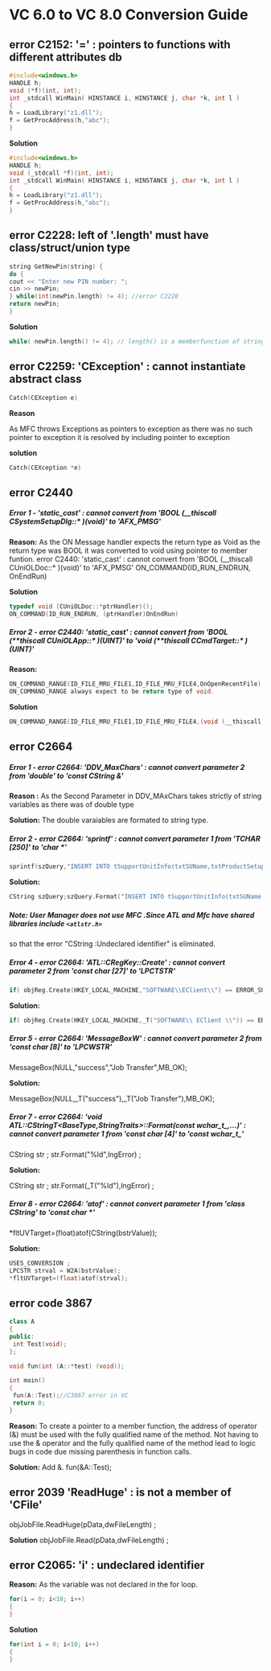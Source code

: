 # VC 6.0 to VC 8.0 Conversion Guide
<!--markdownlint-disable MD013 MD029 MD036 MD024 MD033 MD040 MD042 MD001 MD051 MD025-->
## error C2152: '=' : pointers to functions with different attributes db

```cpp
#include<windows.h>
HANDLE h;
void (*f)(int, int);
int _stdcall WinMain( HINSTANCE i, HINSTANCE j, char *k, int l )
{
h = LoadLibrary("z1.dll");
f = GetProcAddress(h,"abc");
}
```

**Solution**

```cpp
#include<windows.h>
HANDLE h;
void (_stdcall *f)(int, int);
int _stdcall WinMain( HINSTANCE i, HINSTANCE j, char *k, int l )
{
h = LoadLibrary("z1.dll");
f = GetProcAddress(h,"abc");
}
```

## error C2228: left of '.length' must have class/struct/union type

```cpp
string GetNewPin(string) {
do {
cout << "Enter new PIN number: ";
cin >> newPin;
} while(int(newPin.length) != 4); //error C2228
return newPin;
}
```

**Solution**

```cpp
while( newPin.length() != 4); // length() is a memberfunction of string
```

## error C2259: 'CException' : cannot instantiate abstract class

```cpp
Catch(CEXception e)
```

**Reason**

As MFC throws Exceptions as pointers to exception as there was no such pointer to exception it is resolved by including pointer to exception

**solution**

```cpp
Catch(CEXception *e)
```

## error C2440

##### Error 1 - 'static_cast' : cannot convert from 'BOOL (\_\_thiscall CSystemSetupDlg::\* )(void)' to 'AFX_PMSG'

**Reason:**
As the ON Message handler expects the return type as Void as the return type was BOOL it was converted to void using pointer to member funtion.
error C2440: 'static_cast' : cannot convert from 'BOOL (\_\_thiscall CUniOLDoc::\* )(void)' to 'AFX_PMSG' ON_COMMAND(ID_RUN_ENDRUN, OnEndRun)

**Solution**

```cpp
typedef void (CUniOLDoc::*ptrHandler)();
ON_COMMAND(ID_RUN_ENDRUN, (ptrHandler)OnEndRun)
```

##### Error 2 - error C2440: 'static_cast' : cannot convert from 'BOOL (**thiscall CUniOLApp::\* )(UINT)' to 'void (**thiscall CCmdTarget::\* )(UINT)'

**Reason:**

```cpp
ON_COMMAND_RANGE(ID_FILE_MRU_FILE1,ID_FILE_MRU_FILE4,OnOpenRecentFile)
ON_COMMAND_RANGE always expect to be return type of void.
```

**Solution**

```cpp
ON_COMMAND_RANGE(ID_FILE_MRU_FILE1,ID_FILE_MRU_FILE4,(void (__thiscall CCmdTarget::* )(UINT))OnOpenRecentFile)
```

## error C2664

##### Error 1 - error C2664: 'DDV_MaxChars' : cannot convert parameter 2 from 'double' to 'const CString &'

**Reason :**
As the Second Parameter in DDV_MAxChars takes strictly of string variables as there was of double type

**Solution:**
The double varaiables are formated to string type.

##### Error 2 - error C2664: 'sprintf' : cannot convert parameter 1 from 'TCHAR [250]' to 'char \*'

```cpp
sprintf(szQuery,"INSERT INTO tSupportUnitInfo(txtSUName,txtProductSetup,txtSystemSetup,txtCOMPort) VALUES('%s','%s','%s','%s')",CString(bstrSU),CString(bstrPS),CString(bstrSS),CString(bstrPort));
```

**Solution:**

```cpp
CString szQuery;szQuery.Format("INSERT INTO tSupportUnitInfo(txtSUName,txtProductSetup,txtSystemSetup,txtCOMPort) VALUES('%s','%s','%s','%s')",CString(bstrSU),CString(bstrPS),CString(bstrSS),CString(bstrPort));

```

##### Note: User Manager does not use MFC .Since ATL and Mfc have shared libraries include `<atlstr.h>`

so that the error "CString :Undeclared identifier" is eliminated.

##### Error 4 - error C2664: 'ATL::CRegKey::Create' : cannot convert parameter 2 from 'const char [27]' to 'LPCTSTR'

```cpp
if( objReg.Create(HKEY_LOCAL_MACHINE,"SOFTWARE\\EClient\\") == ERROR_SUCCESS )
```

**Solution:**

```cpp
if( objReg.Create(HKEY_LOCAL_MACHINE,_T("SOFTWARE\\ EClient \\")) == ERROR_SUCCESS )
```

##### Error 5 - error C2664: 'MessageBoxW' : cannot convert parameter 2 from 'const char [8]' to 'LPCWSTR'

MessageBox(NULL,"success","Job Transfer",MB_OK);

**Solution:**

MessageBox(NULL,\_T("success"),\_T("Job Transfer"),MB_OK);

##### Error 7 - error C2664: 'void ATL::CStringT<BaseType,StringTraits>::Format(const wchar_t_,...)' : cannot convert parameter 1 from 'const char [4]' to 'const wchar_t_'

CString str ; str.Format("%ld",lngError) ;

**Solution:**

CString str ; str.Format(\_T("%ld"),lngError) ;

##### Error 8 - error C2664: 'atof' : cannot convert parameter 1 from 'class CString' to 'const char \*'

\*fltUVTarget=(float)atof(CString(bstrValue));

**Solution:**

```cpp
USES_CONVERSION ;
LPCSTR strval = W2A(bstrValue);
*fltUVTarget=(float)atof(strval);
```

## error code 3867

```cpp
class A
{
public:
 int Test(void);
};

void fun(int (A::*test) (void));

int main()
{
 fun(A::Test);//C3867 error in VC
 return 0;
}
```

**Reason:**
To create a pointer to a member function, the address of operator (&) must be used with the fully qualified name of the method. Not having to use the & operator and the fully qualified name of the method lead to logic bugs in code due missing parenthesis in function calls.

**Solution:**
Add &.
fun(&A::Test);

## error 2039 'ReadHuge' : is not a member of 'CFile'

objJobFile.ReadHuge(pData,dwFileLength) ;

**Solution**
objJobFile.Read(pData,dwFileLength) ;

## error C2065: 'i' : undeclared identifier

**Reason:**
As the variable was not declared in the for loop.

```cpp
for(i = 0; i<10; i++)
{
}
```

**Solution**

```cpp
for(int i = 0; i<10; i++)
{
}
```
